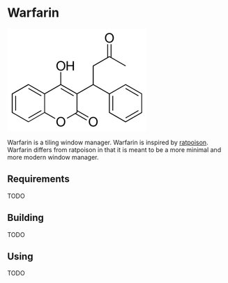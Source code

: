# Warfarin

![Warfarin Molecule](./etc/warfarin.png)

Warfarin is a tiling window manager. Warfarin is inspired
by [ratpoison](http://www.nongnu.org/ratpoison/). Warfarin differs
from ratpoison in that it is meant to be a more minimal and more
modern window manager.

## Requirements

TODO

## Building

TODO

## Using

TODO
